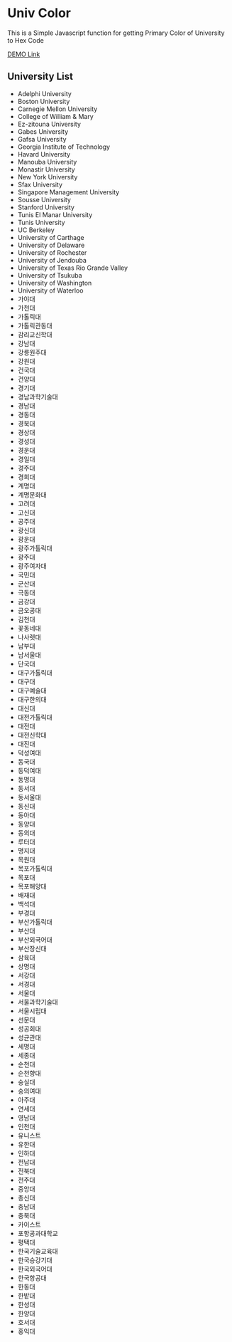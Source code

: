 ﻿# Univ Color
This is a Simple Javascript function for getting Primary Color of University to Hex Code

[DEMO Link](https://nayunhwan.github.io/UnivColor/)

## University List
* Adelphi University
* Boston University
* Carnegie Mellon University
* College of William & Mary
* Ez-zitouna University
* Gabes University
* Gafsa University
* Georgia Institute of Technology
* Havard University
* Manouba University
* Monastir University
* New York University
* Sfax University
* Singapore Management University
* Sousse University
* Stanford University
* Tunis El Manar University
* Tunis University
* UC Berkeley
* University of Carthage
* University of Delaware
* University of Rochester
* University of Jendouba
* University of Texas Rio Grande Valley
* University of Tsukuba
* University of Washington
* University of Waterloo
* 가야대
* 가천대
* 가톨릭대
* 가톨릭관동대
* 감리교신학대
* 강남대
* 강릉원주대
* 강원대
* 건국대
* 건양대
* 경기대
* 경남과학기술대
* 경남대
* 경동대
* 경북대
* 경상대
* 경성대
* 경운대
* 경일대
* 경주대
* 경희대
* 계명대
* 계명문화대
* 고려대
* 고신대
* 공주대
* 광신대
* 광운대
* 광주가톨릭대
* 광주대
* 광주여자대
* 국민대
* 군산대
* 극동대
* 금강대
* 금오공대
* 김천대
* 꽃동네대
* 나사렛대
* 남부대
* 남서울대
* 단국대
* 대구가톨릭대
* 대구대
* 대구예술대
* 대구한의대
* 대신대
* 대전가톨릭대
* 대전대
* 대전신학대
* 대진대
* 덕성여대
* 동국대
* 동덕여대
* 동명대
* 동서대
* 동서울대
* 동신대
* 동아대
* 동양대
* 동의대
* 루터대
* 명지대
* 목원대
* 목포가톨릭대
* 목포대
* 목포해양대
* 배재대
* 백석대
* 부경대
* 부산가톨릭대
* 부산대
* 부산외국어대
* 부산장신대
* 삼육대
* 상명대
* 서강대
* 서경대
* 서울대
* 서울과학기술대
* 서울시립대
* 선문대
* 성공회대
* 성균관대
* 세명대
* 세종대
* 순천대
* 순천향대
* 숭실대
* 숭의여대
* 아주대
* 연세대
* 영남대
* 인천대
* 유니스트
* 유한대
* 인하대
* 전남대
* 전북대
* 전주대
* 중앙대
* 총신대
* 충남대
* 충북대
* 카이스트
* 포항공과대학교
* 평택대
* 한국기술교육대
* 한국승강기대
* 한국외국어대
* 한국항공대
* 한동대
* 한밭대
* 한성대
* 한양대
* 호서대
* 홍익대
